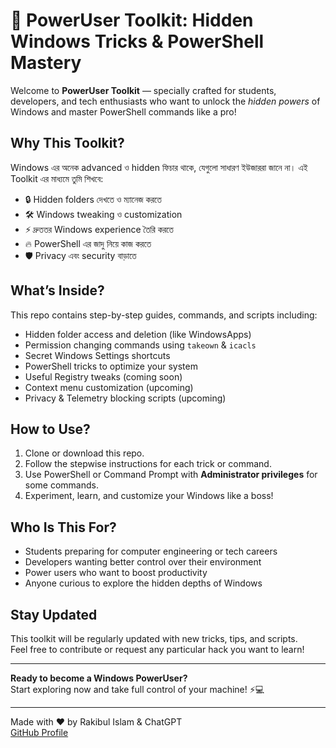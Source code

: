 # 🚀 PowerUser Toolkit: Hidden Windows Tricks & PowerShell Mastery

Welcome to **PowerUser Toolkit** — specially crafted for students, developers, and tech enthusiasts who want to unlock the *hidden powers* of Windows and master PowerShell commands like a pro!

## Why This Toolkit?

Windows এর অনেক advanced ও hidden ফিচার থাকে, যেগুলো সাধারণ ইউজাররা জানে না। এই Toolkit এর মাধ্যমে তুমি শিখবে:

- 🔒 Hidden folders দেখতে ও ম্যানেজ করতে
- 🛠️ Windows tweaking ও customization
- ⚡ দ্রুততর Windows experience তৈরি করতে
- 🔥 PowerShell এর জাদু নিয়ে কাজ করতে
- 🛡️ Privacy এবং security বাড়াতে

## What’s Inside?

This repo contains step-by-step guides, commands, and scripts including:

- Hidden folder access and deletion (like WindowsApps)
- Permission changing commands using `takeown` & `icacls`
- Secret Windows Settings shortcuts
- PowerShell tricks to optimize your system
- Useful Registry tweaks (coming soon)
- Context menu customization (upcoming)
- Privacy & Telemetry blocking scripts (upcoming)

## How to Use?

1. Clone or download this repo.
2. Follow the stepwise instructions for each trick or command.
3. Use PowerShell or Command Prompt with **Administrator privileges** for some commands.
4. Experiment, learn, and customize your Windows like a boss!

## Who Is This For?

- Students preparing for computer engineering or tech careers
- Developers wanting better control over their environment
- Power users who want to boost productivity
- Anyone curious to explore the hidden depths of Windows

## Stay Updated

This toolkit will be regularly updated with new tricks, tips, and scripts.  
Feel free to contribute or request any particular hack you want to learn!

---

**Ready to become a Windows PowerUser?**  
Start exploring now and take full control of your machine! ⚡💻

---

Made with ❤️ by Rakibul Islam & ChatGPT  
[GitHub Profile](https://github.com/rakibhossain4230)
